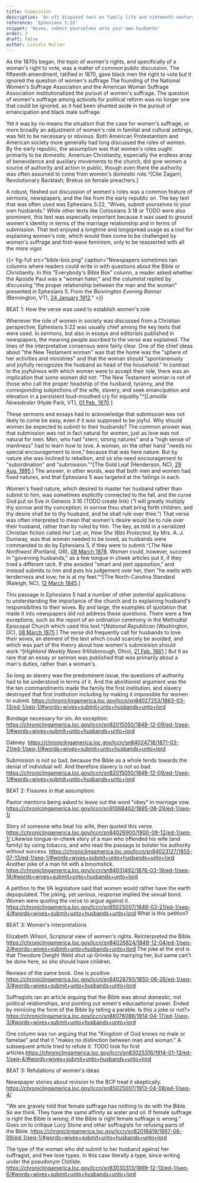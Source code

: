 ```yaml
---
title: Submission
description: 'An oft disputed text on family life and ninteenth-century feminism'
reference: 'Ephesians 5:22'
snippet: 'Wives, submit yourselves unto your own husbands'
order: 3
draft: false
author: Lincoln Mullen
---
```


As the 1870s began, the topic of women's rights, and specifically of a woman's right to vote, was a matter of common public discussion. The fifteenth amendment, ratified in 1870, gave black men the right to vote but it ignored the question of women's suffrage The founding of the National Women's Suffrage Association and the American Woman Suffrage Association institutionalized the pursuit of women's suffrage. The question of women's suffrage among activists for political reform was no longer one that could be ignored, as it had been shunted aside in the pursuit of emancipation and black male suffrage.

Yet it was by no means the situation that the case for women's suffrage, or more broadly an adjustment of women's role in familial and cultural settings, was felt to be necessary or obvious. Both American Protestantism and American society more generally had long discussed the roles of women. By the early republic, the assumption was that women's roles ought primarily to be domestic. American Christianity, especially the endless array of benevolence and auxiliary movements to the church, did give women a source of authority and action in public, though even there the authority was often assumed to come from women's domestic role.^[Cite Zagarri, Revolutionary Backlash; Brekus on female preachers.] 

A robust, fleshed out discussion of women's roles was a common feature of sermons, newspapers, and the like from the early republic on. The key text that was often used was Ephesians 5:22, "Wives, submit yourselves to your own husbands." While other texts like Colossians 3:18 or TODO were also prominent, this text was especially important because it was used to ground women's identity in terms of the marriage relationship and in terms of submission. That text enjoyed a longtime and longspread usage as a tool for explaining women's role, which would then come to be challenged by women's suffrage and first-wave feminism, only to be reasserted with all the more vigor.

{{< fig-full src="bible-box.png" caption="Newspapers sometimes ran columns where readers could write in with questions about the Bible or Christianity. In this \"Everybody's Bible Box\" column, a reader asked whether the Apostle Paul was a \"woman hater,\" and the columnist replied by discussing \"the proper relationship between the man and the woman\" presented in Ephesians 5. From the *Bennington Evening Banner* (Bennington, VT), [24 January 1912](https://chroniclingamerica.loc.gov/lccn/sn95066012/1912-01-24/ed-1/seq-2/)." >}}

BEAT 1: How the verse was used to establish women's role

Whenever the role of women in society was discussed from a Christian perspective, Ephesians 5:22 was usually chief among the key texts that were used. In sermons, but also in essays and editorials published in newspapers, the meaning people ascribed to the verse was explained. The lines of the interpretative consensus were fairly clear. One of the chief ideas about "the New Testament woman" was that the home was the "sphere of her activities and ministries" and that the woman should "spontaneously and joyfully recognizes the husband as head of the household." In contrast to the joyfulness with which women were to accept their role, there was an implication that some women did not: "The New Testament woman is not of those who call the proper headship of the husband, tyranny, and the corresponding subjections of the wife, slavery, and seek emancipation and elevation in a persistent loud-mouthed cry for equality."^[*Lamoille Newsdealer* (Hyde Park, VT), [01 Feb. 1870](https://chroniclingamerica.loc.gov/lccn/sn84023428/1870-02-01/ed-1/seq-1/#words=wives+submit+unto+husbands+unto+lord).] 

These sermons and essays had to acknowledge that submission was not likely to come be easy, even if it was supposed to be joyful. Why should women be expected to submit to their husbands? The common answer was that submission was not in fact natural for women, just as love was not natural for men. Men, who had "stern, strong natures" and a "high sense of manliness" had to learn how to love. A woman, on the other hand "needs no special encouragement to love," because that was here nature. But by nature she was inclined to rebellion, and so she need encouragement to "subordination" and "submission."^[The Gold Leaf (Henderson, NC), [29 Aug. 1895](https://chroniclingamerica.loc.gov/lccn/sn91068402/1895-08-29/ed-1/seq-1/#words=wives+submit+unto+husbands+unto+lord).] The answer, in other words, was that both men and women had fixed natures, and that Ephesians 5 was targeted at the failings in each. 

Women's fixed nature, which desired to master her husband rather than submit to him, was sometimes explicitly connected to the fall, and the curse God put on Eve in Genesis 3:16 (TODO create link) ("I will greatly multiply thy sorrow and thy conception; in sorrow thou shalt bring forth children; and thy desire shall be to thy husband, and he shall rule over thee.") That verse was often interpreted to mean that women's desire would be to rule over their husband, rather than by ruled by him. The key, as told in a serialized Christian fiction called *Her Lot; or, How She Was Protected*, by Mrs. A. J. Duniway, was that women needed to be loved, as husbands were commanded to do by Ephesians 5, if they were to submit.^[*The New Northwest* (Portland, OR), [08 March 1878](https://chroniclingamerica.loc.gov/lccn/sn84022673/1878-03-08/ed-1/seq-1/#words=wives+submit+unto+husbands+unto+lord). Women could, however, succeed in "governing husbands," as a few tongue in cheek articles put it, if they tried a different tack. If she avoided "smart and pert opposition," and instead submits to him and puts his judgement over her, then "he melts with tenderness and love; he is at my feet."^[The North-Carolina Standard (Raleigh, NC), [12 March 1845](https://chroniclingamerica.loc.gov/lccn/sn85042147/1845-03-12/ed-1/seq-1/#words=wives+submit+unto+husbands+unto+lord).]

This passage in Ephesians 5 had a number of other potential applications: to understanding the importance of the church and to explaining husband's responsiblities to their wives. By and large, the examples of quotation that made it into newspapers did not address these questions. There were a few exceptions, such as the report of an ordination ceremony in the Methodist Episcopal Church which used this text.^[*National Republican* (Washington, DC), [08 March 1875](https://chroniclingamerica.loc.gov/lccn/sn86053573/1875-03-08/ed-1/seq-1/#words=wives+submit+unto+husbands+unto+lord).] The verse did frequently call for husbands to love their wives, an element of the text which could scarcely be avoided, and which was part of the theory about how women's submisision should work.^[*Highland Weekly News* (Hillsborough, Ohio), [21 Feb. 1861](https://chroniclingamerica.loc.gov/lccn/sn85038158/1861-02-21/ed-1/seq-1/#words=wives+submit+unto+husbands+unto+lord).] But it as rare that an essay or sermon was published that was primarily about a man's duties, rather than a woman's.

So long as slavery was the predominent issue, the questions of authority had to be understood in terms of it. And the abolitionist argument was the the ten commandments made the family the first institution, and slavery destroyed that first institution including by making it impossible for women to submit. https://chroniclingamerica.loc.gov/lccn/sn84027253/1863-03-13/ed-1/seq-1/#words=wives+submit+unto+husbands+unto+lord

 Bondage necessary for sin. An exception: https://chroniclingamerica.loc.gov/lccn/sn82015050/1848-12-09/ed-1/seq-1/#words=wives+submit+unto+husbands+unto+lord

Dabney. https://chroniclingamerica.loc.gov/lccn/sn84024718/1871-03-21/ed-1/seq-1/#words=wives+submit+unto+husbands+unto+lord

Submission is not so bad, because the Bible as a whole tends towards the denial of individual will. And therefore slavery is not so bad. https://chroniclingamerica.loc.gov/lccn/sn82015050/1848-12-09/ed-1/seq-1/#words=wives+submit+unto+husbands+unto+lord

BEAT 2: Fissures in that assumption.

Pastor mentions being asked to leave out the word "obey" in marriage vow. https://chroniclingamerica.loc.gov/lccn/sn91068402/1895-08-29/ed-1/seq-1/

Story of someone who beat his wife, then quoted this verse. https://chroniclingamerica.loc.gov/lccn/sn84026900/1900-09-12/ed-1/seq-1/ Likewise tongue-in-cheek story of a man who offended his wife (and family) by using tobacco, and who read the passage to bolster his authority without success. https://chroniclingamerica.loc.gov/lccn/sn84023127/1855-07-13/ed-1/seq-1/#words=wives+submit+unto+husbands+unto+lord Another joke of a man hit with a broomstick. https://chroniclingamerica.loc.gov/lccn/sn84031492/1876-03-19/ed-1/seq-16/#words=wives+submit+unto+husbands+unto+lord

A petition to the VA legislature said that women would rather have the earth depopulated. The joking, yet serious, response implied the sexual bond. Women were quoting the verse to argue against it. https://chroniclingamerica.loc.gov/lccn/sn85025007/1849-03-21/ed-1/seq-4/#words=wives+submit+unto+husbands+unto+lord What is this petition?

BEAT 3: Women's interpretations

Elizabeth Wilson, Scriptural view of women's rights. Reinterpreted the Bible. 
https://chroniclingamerica.loc.gov/lccn/sn84026824/1849-12-04/ed-1/seq-2/#words=wives+submit+unto+husbands+unto+lord The joke at the end is that Theodore Dwight Weld shut up Grimke by marrying her, but same can't be done here, so she should have children. 

Reviews of the same book. One is positive. https://chroniclingamerica.loc.gov/lccn/sn84028793/1850-06-26/ed-1/seq-3/#words=wives+submit+unto+husbands+unto+lord

Suffragists ran an article arguing that the Bible was about domestic, not political relationships, and pointing out wmen's educaational power. Ended by mimicing the form of the Bible by telling a parable. Is this a joke or not?> https://chroniclingamerica.loc.gov/lccn/sn88076086/1914-04-17/ed-1/seq-3/#words=wives+submit+unto+husbands+unto+lord

One column was run arguing that the "Kingdom of God knows no male or famelae" and that it "makes no distinction between man and woman." A subsequent article tried to refute it. TODO look for first articles.https://chroniclingamerica.loc.gov/lccn/sn83025316/1914-01-13/ed-1/seq-4/#words=wives+submit+unto+husbands+unto+lord

BEAT 3: Refutations of women's ideas

Newspaper stories about revision to the BCP treat it skeptically. https://chroniclingamerica.loc.gov/lccn/sn85025007/1913-04-08/ed-1/seq-4/

"We are gravely told that female suffrage has nothing to do with the Bible. So we think. They have the same affinity as water and oil. If female suffrage is right the Bible is wrong; if the Bible is right female suffrage is wrong." Goes on to critique Lucy Stone and other suffragists for refusing parts of the Bible. https://chroniclingamerica.loc.gov/lccn/sn82016419/1867-08-09/ed-1/seq-1/#words=wives+submit+unto+husbands+unto+lord

The type of the woman who did submit to her husband against her suffragist, and free love types. In this case literally a type, since writing under the pseudonym Clotilde. https://chroniclingamerica.loc.gov/lccn/sn83030313/1869-12-13/ed-1/seq-6/#words=wives+submit+unto+husbands+unto+lord

